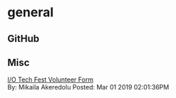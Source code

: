 # general 



## GitHub



## Misc 

[I/O Tech Fest Volunteer Form](https://goo.gl/forms/1qTIZN3J3vPYC7qd2)<br/>By: Mikaila Akeredolu Posted: Mar 01 2019 02:01:36PM<br/>